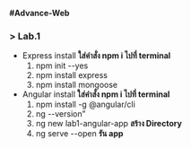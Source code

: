 **#Advance-Web**

### > Lab.1 
* Express install
    **ใส่คำสั่ง npm i ไปที่ terminal**
    1. npm init --yes
    2. npm install express
    3. npm install mongoose
* Angular install
    **ใส่คำสั่ง npm i ไปที่ terminal**
    1. npm install -g @angular/cli
    2. ng --version” 
    3. ng new lab1-angular-app **สร้าง Directory**
    4. ng serve --open **รัน app**
